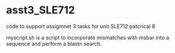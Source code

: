 # asst3_SLE712
code to support assigmnet 3 tasks for unit SLE712
patcrical 8

myscript.sh is a script to incorporate mismatches with msbar into a sequence and perform a blastn search.
